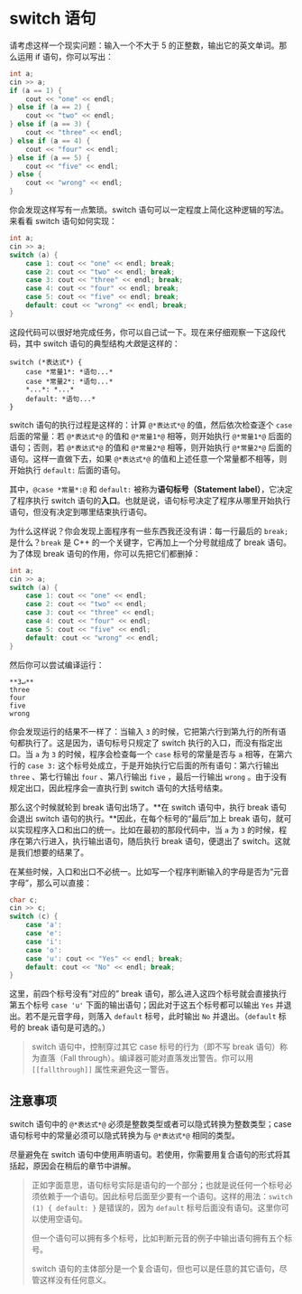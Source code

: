 # switch 语句

请考虑这样一个现实问题：输入一个不大于 5 的正整数，输出它的英文单词。那么运用 if 语句，你可以写出：
```cpp
int a;
cin >> a;
if (a == 1) {
    cout << "one" << endl;
} else if (a == 2) {
    cout << "two" << endl;
} else if (a == 3) {
    cout << "three" << endl;
} else if (a == 4) {
    cout << "four" << endl;
} else if (a == 5) {
    cout << "five" << endl;
} else {
    cout << "wrong" << endl;
}
```
你会发现这样写有一点繁琐。switch 语句可以一定程度上简化这种逻辑的写法。来看看 switch 语句如何实现：
```cpp
int a;
cin >> a;
switch (a) {
    case 1: cout << "one" << endl; break;
    case 2: cout << "two" << endl; break;
    case 3: cout << "three" << endl; break;
    case 4: cout << "four" << endl; break;
    case 5: cout << "five" << endl; break;
    default: cout << "wrong" << endl; break;
}
```
这段代码可以很好地完成任务，你可以自己试一下。现在来仔细观察一下这段代码，其中 switch 语句的典型结构*大致*是这样的：
```sdsc
switch (*表达式*) {
    case *常量1*: *语句...*
    case *常量2*: *语句...*
    *...*: *...*
    default: *语句...*
}
```
switch 语句的执行过程是这样的：计算 `@*表达式*@` 的值，然后依次检查逐个 `case` 后面的常量：若 `@*表达式*@` 的值和 `@*常量1*@` 相等，则开始执行 `@*常量1*@` 后面的语句；否则，若 `@*表达式*@` 的值和 `@*常量2*@` 相等，则开始执行 `@*常量2*@` 后面的语句。这样一直做下去，如果 `@*表达式*@` 的值和上述任意一个常量都不相等，则开始执行 `default:` 后面的语句。

其中，`@case *常量*:@` 和 `default:` 被称为**语句标号（Statement label）**，它决定了程序执行 switch 语句的**入口**。也就是说，语句标号决定了程序从哪里开始执行语句，但没有决定到哪里结束执行语句。

为什么这样说？你会发现上面程序有一些东西我还没有讲：每一行最后的 `break;` 是什么？`break` 是 C++ 的一个关键字，它再加上一个分号就组成了 break 语句。为了体现 break 语句的作用，你可以先把它们都删掉：
```cpp
int a;
cin >> a;
switch (a) {
    case 1: cout << "one" << endl;
    case 2: cout << "two" << endl;
    case 3: cout << "three" << endl;
    case 4: cout << "four" << endl;
    case 5: cout << "five" << endl;
    default: cout << "wrong" << endl; 
}
```
然后你可以尝试编译运行：
```io
**3↵**
three
four
five
wrong
```
你会发现运行的结果不一样了：当输入 `3` 的时候，它把第六行到第九行的所有语句都执行了。这是因为，语句标号只规定了 switch 执行的入口，而没有指定出口。当 `a` 为 `3` 的时候，程序会检查每一个 `case` 标号的常量是否与 `a` 相等，在第六行的 `case 3:` 这个标号处成立，于是开始执行它后面的所有语句：第六行输出 `three` 、第七行输出 `four` 、第八行输出 `five` ，最后一行输出 `wrong` 。由于没有规定出口，因此程序会一直执行到 switch 语句的大括号结束。

那么这个时候就轮到 break 语句出场了。**在 switch 语句中，执行 break 语句会退出 switch 语句的执行。**因此，在每个标号的“最后”加上 break 语句，就可以实现程序入口和出口的统一。比如在最初的那段代码中，当 `a` 为 `3` 的时候，程序在第六行进入，执行输出语句，随后执行 break 语句，便退出了 switch。这就是我们想要的结果了。

在某些时候，入口和出口不必统一。比如写一个程序判断输入的字母是否为“元音字母”，那么可以直接：
```cpp
char c;
cin >> c;
switch (c) {
    case 'a':
    case 'e':
    case 'i':
    case 'o':
    case 'u': cout << "Yes" << endl; break;
    default: cout << "No" << endl; break;
}
```
这里，前四个标号没有“对应的” break 语句，那么进入这四个标号就会直接执行第五个标号 `case 'u'` 下面的输出语句；因此对于这五个标号都可以输出 `Yes` 并退出。若不是元音字母，则落入 `default` 标号，此时输出 `No` 并退出。（`default` 标号的 break 语句是可选的。）

> switch 语句中，控制穿过其它 case 标号的行为（即不写 break 语句）称为直落（Fall through）。编译器可能对直落发出警告。你可以用 `[[fallthrough]]` 属性来避免这一警告。

## 注意事项

switch 语句中的 `@*表达式*@` 必须是整数类型或者可以隐式转换为整数类型；case 语句标号中的常量必须可以隐式转换为与 `@*表达式*@` 相同的类型。

尽量避免在 switch 语句中使用声明语句。若使用，你需要用复合语句的形式将其括起，原因会在稍后的章节中讲解。

> 正如字面意思，语句标号实际是语句的一个部分；也就是说任何一个标号必须依赖于一个语句。因此标号后面至少要有一个语句。这样的用法：`switch (1) { default: }` 是错误的，因为 `default` 标号后面没有语句。这里你可以使用空语句。
> 
> 但一个语句可以拥有多个标号，比如判断元音的例子中输出语句拥有五个标号。
> 
> switch 语句的主体部分是一个复合语句，但也可以是任意的其它语句，尽管这样没有任何意义。